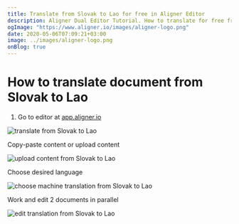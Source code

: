 ```yaml
---
title: Translate from Slovak to Lao for free in Aligner Editor
description: Aligner Dual Editor Tutorial. How to translate for free from Slovak to Lao. Aligner is multilingual document management platform. 
ogImage: "https://www.aligner.io/images/aligner-logo.png"
date: 2020-05-06T07:09:21+03:00
image: ../images/aligner-logo.png
onBlog: true
---
```


# How to translate document from Slovak to Lao

1. Go to editor at [app.aligner.io](https://app.aligner.io "Aligner App web page")

![translate from Slovak to Lao](../aligner-blank-editor.png "translate from Slovak to Lao")

Copy-paste content or upload content

![upload content from Slovak to Lao](../aligner-uploaded-document.png "upload content from Slovak to Lao")

Choose desired language

![choose machine translation from Slovak to Lao](../aligner-language-dropdown.png "choose machine translation from Slovak to Lao")

Work and edit 2 documents in parallel

![edit translation from Slovak to Lao](../aligner-double-sitded-editor.png "edit translation from Slovak to Lao")

